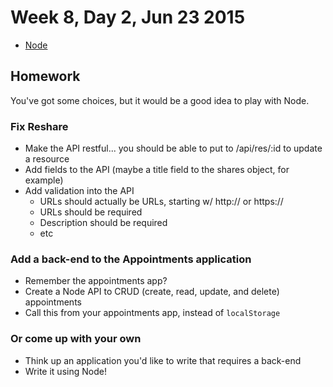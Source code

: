 # Week 8, Day 2, Jun 23 2015

- [Node](https://github.com/tiy-durham-fe-cohort4/resources/blob/master/lessons/node.md)

## Homework

You've got some choices, but it would be a good idea to play with Node.

### Fix Reshare

- Make the API restful... you should be able to put to /api/res/:id to update a resource
- Add fields to the API (maybe a title field to the shares object, for example)
- Add validation into the API
  - URLs should actually be URLs, starting w/ http:// or https://
  - URLs should be required
  - Description should be required
  - etc

### Add a back-end to the Appointments application

- Remember the appointments app?
- Create a Node API to CRUD (create, read, update, and delete) appointments
- Call this from your appointments app, instead of `localStorage`

### Or come up with your own

- Think up an application you'd like to write that requires a back-end
- Write it using Node!
